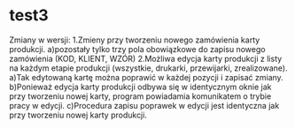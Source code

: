 # test3
Zmiany w wersji:
1.Zmieny przy tworzeniu nowego zamówienia karty produkcji.
  a)pozostały tylko trzy pola obowiązkowe do zapisu nowego zamówienia (KOD, KLIENT, WZÓR)
2.Możliwa edycja karty produkcji z listy na każdym etapie produkcji (wszystkie, drukarki, przewijarki, zrealizowane). 
  a)Tak edytowaną kartę można poprawić w każdej pozycji i zapisać zmiany.
  b)Ponieważ edycja karty produkcji odbywa się w identycznym oknie jak przy tworzeniu nowej karty, program powiadamia komunikatem o trybie pracy w edycji.
  c)Procedura zapisu poprawek w edycji jest identyczna jak przy tworzeniu nowej karty produkcji.
